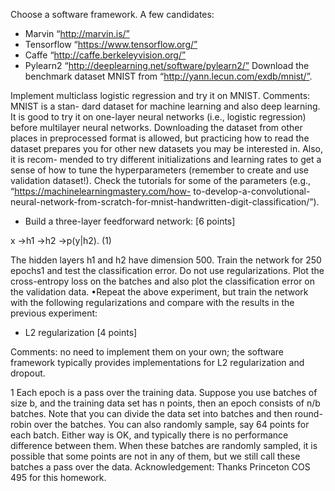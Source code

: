 Choose a software framework. A few candidates:
* Marvin “http://marvin.is/”
* Tensorflow “https://www.tensorflow.org/”
* Caffe “http://caffe.berkeleyvision.org/”
* Pylearn2 “http://deeplearning.net/software/pylearn2/”
Download the benchmark dataset MNIST from “http://yann.lecun.com/exdb/mnist/”.

Implement multiclass logistic regression and try it on MNIST. Comments: MNIST is a stan-
dard dataset for machine learning and also deep learning. It is good to try it on one-layer
neural networks (i.e., logistic regression) before multilayer neural networks. Downloading
the dataset from other places in preprocessed format is allowed, but practicing how to read
the dataset prepares you for other new datasets you may be interested in. Also, it is recom-
mended to try different initializations and learning rates to get a sense of how to tune the
hyperparameters (remember to create and use validation dataset!).
Check the tutorials for some of the parameters (e.g., “https://machinelearningmastery.com/how-
to-develop-a-convolutional-neural-network-from-scratch-for-mnist-handwritten-digit-classification/”).

* Build a three-layer feedforward network: [6 points]

x →h1 →h2 →p(y|h2). (1)

The hidden layers h1 and h2 have dimension 500. Train the network for 250 epochs1
and test the classification error. Do not use regularizations. Plot the cross-entropy loss
on the batches and also plot the classification error on the validation data.
•Repeat the above experiment, but train the network with the following regularizations
and compare with the results in the previous experiment:

* L2 regularization [4 points]

Comments: no need to implement them on your own; the software framework typically
provides implementations for L2 regularization and dropout.

1 Each epoch is a pass over the training data. Suppose you use batches of size b, and the training data set
has n points, then an epoch consists of n/b batches. Note that you can divide the data set into batches and
then round-robin over the batches. You can also randomly sample, say 64 points for each batch. Either way
is OK, and typically there is no performance difference between them. When these batches are randomly
sampled, it is possible that some points are not in any of them, but we still call these batches a pass over the data. Acknowledgement: Thanks Princeton COS 495 for this homework.
